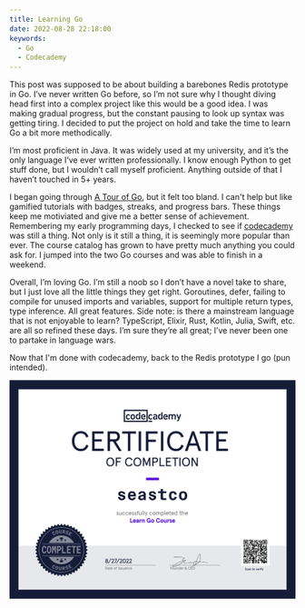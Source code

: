 ```yaml
---
title: Learning Go
date: 2022-08-28 22:18:00
keywords:
  - Go
  - Codecademy 
---
```


This post was supposed to be about building a barebones Redis prototype in Go. I’ve never written Go before, so I’m not sure why I thought diving head first into a complex project like this would be a good idea. I was making gradual progress, but the constant pausing to look up syntax was getting tiring. I decided to put the project on hold and take the time to learn Go a bit more methodically. 

I’m most proficient in Java. It was widely used at my university, and it’s the only language I’ve ever written professionally. I know enough Python to get stuff done, but I wouldn’t call myself proficient. Anything outside of that I haven’t touched in 5+ years.

I began going through [A Tour of Go](https://go.dev/tour/list), but it felt too bland. I can't help but like gamified tutorials with badges, streaks, and progress bars. These things keep me motiviated and give me a better sense of achievement. Remembering my early programming days, I checked to see if [codecademy](https://www.codecademy.com) was still a thing. Not only is it still a thing, it is seemingly more popular than ever. The course catalog has grown to have pretty much anything you could ask for. I jumped into the two Go courses and was able to finish in a weekend.

Overall, I’m loving Go. I’m still a noob so I don’t have a novel take to share, but I just love all the little things they get right. Goroutines, defer, failing to compile for unused imports and variables, support for multiple return types, type inference. All great features. Side note: is there a mainstream language that is not enjoyable to learn? TypeScript, Elixir, Rust, Kotlin, Julia, Swift, etc. are all so refined these days. I’m sure they’re all great; I’ve never been one to partake in language wars.

Now that I'm done with codecademy, back to the Redis prototype I go (pun intended).

 ![Certificate](images/learning-go-certificate.png)

